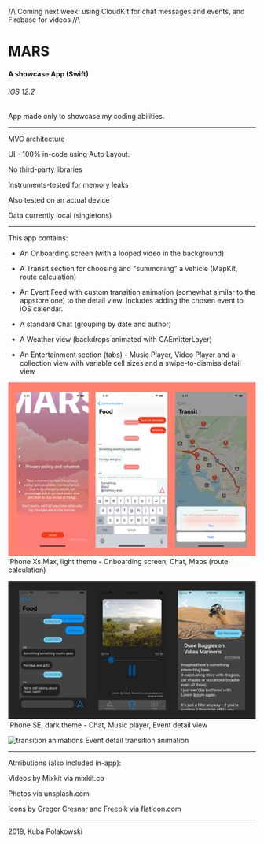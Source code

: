 //\\ Coming next week: using CloudKit for chat messages and events, and Firebase for videos //\\

# MARS
#### A showcase App (Swift)
###### iOS 12.2


App made only to showcase my coding abilities.

-----------------------
MVC architecture

UI - 100% in-code using Auto Layout.

No third-party libraries

Instruments-tested for memory leaks

Also tested on an actual device



Data currently local (singletons)


________________________________________
This app contains:

- An Onboarding screen (with a looped video in the background)

- A Transit section for choosing and "summoning" a vehicle (MapKit, route calculation)

- An Event Feed with custom transition animation (somewhat similar to the appstore one) to the detail view. 
Includes adding the chosen event to iOS calendar.

- A standard Chat (grouping by date and author)

- A Weather view (backdrops animated with CAEmitterLayer)

- An Entertainment section (tabs) - Music Player, Video Player and a collection view with variable cell sizes and a swipe-to-dismiss detail view

![iPhone Xs Max, light theme](/git-screenshots/screenshots-xs-light.png?raw=true (Onboarding screen, Chat, Maps))
iPhone Xs Max, light theme - Onboarding screen, Chat, Maps (route calculation)

![iPhone SE, dark theme](/git-screenshots/screenshots-se-dark.png?raw=true (Chat, Music player, Event detail view))
iPhone SE, dark theme - Chat, Music player, Event detail view

![transition animations](/git-screenshots/transitionAnimation.gif?raw=true (Transition animation))
Event detail transition animation

________________________________________

Atrributions (also included in-app):


Videos by Mixkit via mixkit.co

Photos via unsplash.com

Icons by Gregor Cresnar and Freepik via flaticon.com



-------------------------------
2019, Kuba Polakowski
